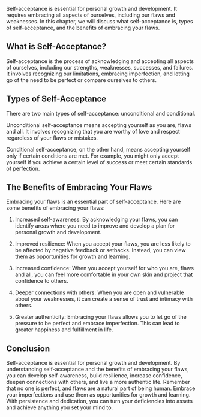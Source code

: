 
Self-acceptance is essential for personal growth and development. It requires embracing all aspects of ourselves, including our flaws and weaknesses. In this chapter, we will discuss what self-acceptance is, types of self-acceptance, and the benefits of embracing your flaws.

What is Self-Acceptance?
------------------------

Self-acceptance is the process of acknowledging and accepting all aspects of ourselves, including our strengths, weaknesses, successes, and failures. It involves recognizing our limitations, embracing imperfection, and letting go of the need to be perfect or compare ourselves to others.

Types of Self-Acceptance
------------------------

There are two main types of self-acceptance: unconditional and conditional.

Unconditional self-acceptance means accepting yourself as you are, flaws and all. It involves recognizing that you are worthy of love and respect regardless of your flaws or mistakes.

Conditional self-acceptance, on the other hand, means accepting yourself only if certain conditions are met. For example, you might only accept yourself if you achieve a certain level of success or meet certain standards of perfection.

The Benefits of Embracing Your Flaws
------------------------------------

Embracing your flaws is an essential part of self-acceptance. Here are some benefits of embracing your flaws:

1. Increased self-awareness: By acknowledging your flaws, you can identify areas where you need to improve and develop a plan for personal growth and development.

2. Improved resilience: When you accept your flaws, you are less likely to be affected by negative feedback or setbacks. Instead, you can view them as opportunities for growth and learning.

3. Increased confidence: When you accept yourself for who you are, flaws and all, you can feel more comfortable in your own skin and project that confidence to others.

4. Deeper connections with others: When you are open and vulnerable about your weaknesses, it can create a sense of trust and intimacy with others.

5. Greater authenticity: Embracing your flaws allows you to let go of the pressure to be perfect and embrace imperfection. This can lead to greater happiness and fulfillment in life.

Conclusion
----------

Self-acceptance is essential for personal growth and development. By understanding self-acceptance and the benefits of embracing your flaws, you can develop self-awareness, build resilience, increase confidence, deepen connections with others, and live a more authentic life. Remember that no one is perfect, and flaws are a natural part of being human. Embrace your imperfections and use them as opportunities for growth and learning. With persistence and dedication, you can turn your deficiencies into assets and achieve anything you set your mind to.
